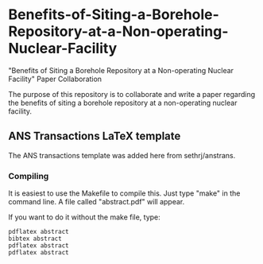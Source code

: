 # Benefits-of-Siting-a-Borehole-Repository-at-a-Non-operating-Nuclear-Facility
"Benefits of Siting a Borehole Repository at a Non-operating Nuclear Facility" Paper Collaboration

The purpose of this repository is to collaborate and write a paper regarding the benefits of siting a borehole repository at a non-operating nuclear facility.


## ANS Transactions LaTeX template
The ANS transactions template was added here from sethrj/anstrans. 

### Compiling

It is easiest to use the Makefile to compile this. Just type "make" in the 
command line. A file called "abstract.pdf" will appear.


If you want to do it without the make file, type:

    pdflatex abstract
    bibtex abstract
    pdflatex abstract
    pdflatex abstract
